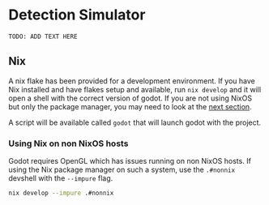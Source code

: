 # Detection Simulator

`TODO: ADD TEXT HERE`

## Nix

A nix flake has been provided for a development environment. If you have Nix installed and have flakes setup and available, run `nix develop` and it will open a shell with the correct version of godot. If you are not using NixOS but only the package manager, you may need to look at the [next section](#using-nix-on-non-nixos-hosts).

A script will be available called `godot` that will launch godot with the project.

### Using Nix on non NixOS hosts

Godot requires OpenGL which has issues running on non NixOS hosts. If using the Nix package manager on such a system, use the `.#nonnix` devshell with the `--impure` flag.

```bash
nix develop --impure .#nonnix
```
